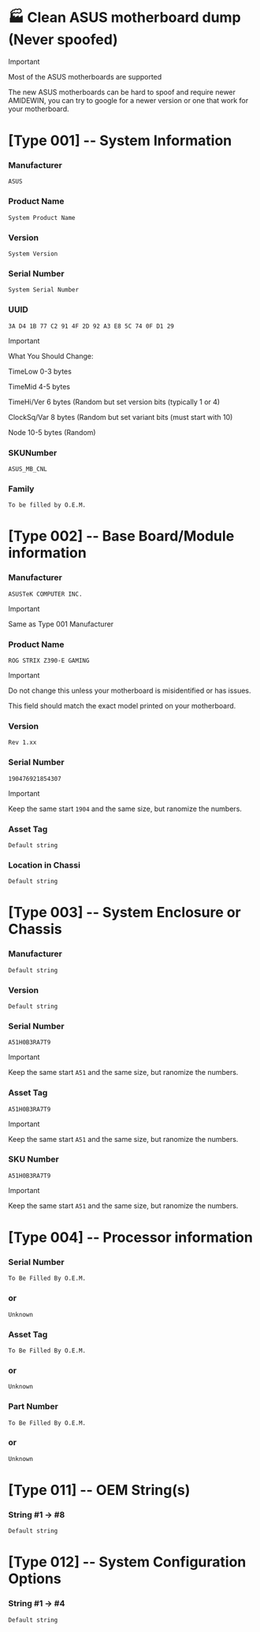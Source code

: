 # 🏭 Clean ASUS motherboard dump (Never spoofed)

> [!IMPORTANT]
> Most of the ASUS motherboards are supported
> 
> The new ASUS motherboards can be hard to spoof and require newer AMIDEWIN, you can try to google for a newer version or one that work for your motherboard.

# [Type 001] -- System Information

### Manufacturer    			
```
ASUS
```

### Product Name    			
```
System Product Name
```

### Version         			
```
System Version
```

### Serial Number   			
```
System Serial Number
```

### UUID            			
```
3A D4 1B 77 C2 91 4F 2D 92 A3 E8 5C 74 0F D1 29
```

> [!IMPORTANT]
> What You Should Change:
> 
> TimeLow 0-3 bytes
> 
> TimeMid 4-5 bytes
> 
> TimeHi/Ver 6 bytes (Random but set version bits (typically 1 or 4)
> 
> ClockSq/Var 8 bytes (Random but set variant bits (must start with 10)
> 
> Node 10-5 bytes (Random)

### SKUNumber       			
```
ASUS_MB_CNL
```

### Family          			
```
To be filled by O.E.M.
```

# [Type 002] -- Base Board/Module information
### Manufacturer    			
```
ASUSTeK COMPUTER INC.
```

> [!IMPORTANT]
> Same as Type 001 Manufacturer

### Product Name    			
```
ROG STRIX Z390-E GAMING
```

> [!IMPORTANT]
> Do not change this unless your motherboard is misidentified or has issues.
> 
> This field should match the exact model printed on your motherboard.

### Version         			
```
Rev 1.xx
```

### Serial Number   			
```
190476921854307
```

> [!IMPORTANT]
> Keep the same start `1904` and the same size, but ranomize the numbers.

### Asset Tag       			
```
Default string
```

### Location in Chassi          
```
Default string
```

# [Type 003] -- System Enclosure or Chassis
### Manufacturer       			
```
Default string
```

### Version          			
```
Default string
```

### Serial Number          		
```
A51H0B3RA7T9
```

> [!IMPORTANT]
> Keep the same start `A51` and the same size, but ranomize the numbers.

### Asset Tag          			
```
A51H0B3RA7T9
```

> [!IMPORTANT]
> Keep the same start `A51` and the same size, but ranomize the numbers.

### SKU Number					
```
A51H0B3RA7T9
```

> [!IMPORTANT]
> Keep the same start `A51` and the same size, but ranomize the numbers.

# [Type 004] -- Processor information
### Serial Number				
```
To Be Filled By O.E.M.
```
### or
```
Unknown
```

### Asset Tag					
```
To Be Filled By O.E.M.
```
### or
```
Unknown
```

### Part Number					
```
To Be Filled By O.E.M.
```
### or
```
Unknown
```
							
# [Type 011] -- OEM String(s)
### String #1 -> #8			
```
Default string
```

# [Type 012] -- System Configuration Options
### String #1 -> #4			
```
Default string
```

